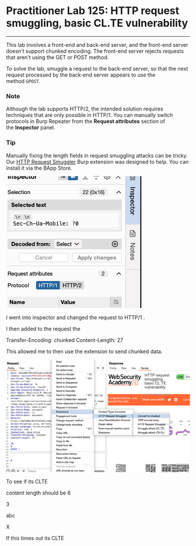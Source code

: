 # Practitioner Lab 125: HTTP request smuggling, basic CL.TE vulnerability

---

This lab involves a front-end and back-end server, and the front-end server doesn't support chunked encoding. The front-end server rejects requests that aren't using the GET or POST method.

To solve the lab, smuggle a request to the back-end server, so that the next request processed by the back-end server appears to use the method `GPOST`.

### **Note**

Although the lab supports HTTP/2, the intended solution requires techniques that are only possible in HTTP/1. You can manually switch protocols in Burp Repeater from the **Request attributes** section of the **Inspector** panel.

### **Tip**

Manually fixing the length fields in request smuggling attacks can be tricky. Our [HTTP Request Smuggler](https://portswigger.net/blog/http-desync-attacks-request-smuggling-reborn#demo) Burp extension was designed to help. You can install it via the BApp Store.

![Untitled](Practitioner%20Lab%20125%20HTTP%20request%20smuggling,%20basic%20be26155cd0f64eb28b3657af9989c736/Untitled.png)

I went into inspector and changed the request to HTTP/1 .

I then added to the request the 

Transfer-Encoding: chunked
Content-Length: 27

This allowed me to then use the extension to send chunked data. 

![Untitled](Practitioner%20Lab%20125%20HTTP%20request%20smuggling,%20basic%20be26155cd0f64eb28b3657af9989c736/Untitled%201.png)

To see if its CLTE 

content length should be 6 

3

abc

X

If this times out its CLTE